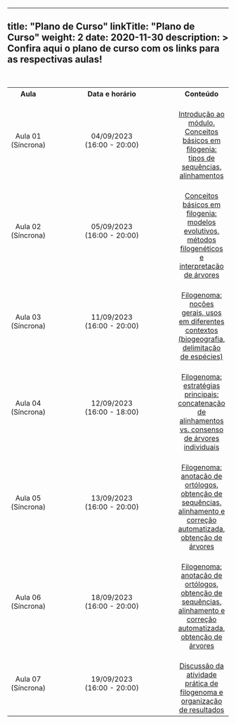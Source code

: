 
---
title: "Plano de Curso"
linkTitle: "Plano de Curso"
weight: 2
date: 2020-11-30
description: >
  Confira aqui o plano de curso com os links para as respectivas aulas!
---

<br>
<div align="center">
<table class="center" style="text-align:center; vertical-align:middle;">
  <tr>
    <th style="vertical-align:middle;"><strong>Aula</strong></th>
    <th style="vertical-align:middle;" width="310"><strong>Data e horário</strong></th>
	<th style="vertical-align:middle;"><strong>Conteúdo</strong></th>
  <tr>
  <td style="vertical-align:middle;">Aula 01 (Síncrona)</td>
  <td style="vertical-align:middle;">04/09/2023 <br>(16:00 - 20:00)</td>
  <td style="vertical-align:middle;"><a href="https://gstreinamentoeconsultoria.netlify.app/filogenomica/2023_01/sincronas/aula_01"><br>Introdução ao módulo. Conceitos básicos em filogenia: tipos de sequências, alinhamentos<br></a></td>
  <tr>
  <td style="vertical-align:middle;">Aula 02 (Síncrona)</td>
  <td style="vertical-align:middle;">05/09/2023 <br>(16:00 - 20:00)</td>
  <td style="vertical-align:middle;"><a href="https://gstreinamentoeconsultoria.netlify.app/filogenomica/2023_01/sincronas/aula_02"><br>Conceitos básicos em filogenia: modelos evolutivos, métodos filogenéticos e interpretação de árvores<br></a></td>
  <tr>
  <td style="vertical-align:middle;">Aula 03 (Síncrona)</td>
  <td style="vertical-align:middle;">11/09/2023 <br>(16:00 - 20:00)</td>
  <td style="vertical-align:middle;"><a href="https://gstreinamentoeconsultoria.netlify.app/filogenomica/2023_01/sincronas/aula_03"><br>Filogenoma: noções gerais, usos em diferentes contextos (biogeografia, delimitação de espécies)<br></a></td>
  <tr>
  <td style="vertical-align:middle;">Aula 04 (Síncrona)</td>
  <td style="vertical-align:middle;">12/09/2023 <br>(16:00 - 18:00)</td>
  <td style="vertical-align:middle;"><a href="https://gstreinamentoeconsultoria.netlify.app/filogenomica/2023_01/sincronas/aula_04"><br>Filogenoma: estratégias principais: concatenação de alinhamentos vs. consenso de árvores individuais<br></a></td>
  <tr>
  <td style="vertical-align:middle;">Aula 05 (Síncrona)</td>
  <td style="vertical-align:middle;">13/09/2023 <br>(16:00 - 20:00)</td>
  <td style="vertical-align:middle;"><a href="https://gstreinamentoeconsultoria.netlify.app/filogenomica/2023_01/sincronas/aula_05"><br>Filogenoma: anotação de ortólogos, obtenção de sequências, alinhamento e correção automatizada, obtenção de árvores<br></a></td>
  <tr>
  <td style="vertical-align:middle;">Aula 06 (Síncrona)</td>
  <td style="vertical-align:middle;">18/09/2023 <br>(16:00 - 20:00)</td>
  <td style="vertical-align:middle;"><a href="https://gstreinamentoeconsultoria.netlify.app/filogenomica/2023_01/sincronas/aula_06"><br>Filogenoma: anotação de ortólogos, obtenção de sequências, alinhamento e correção automatizada, obtenção de árvores<br></a></td>
  <tr>
  <td style="vertical-align:middle;">Aula 07 (Síncrona)</td>
  <td style="vertical-align:middle;">19/09/2023 <br>(16:00 - 20:00)</td>
  <td style="vertical-align:middle;"><br><a href="https://gstreinamentoeconsultoria.netlify.app/filogenomica/2023_01/sincronas/aula_07">Discussão da atividade prática de filogenoma e organização de resultados</a><br></td>
  </table>
  </div>

	
